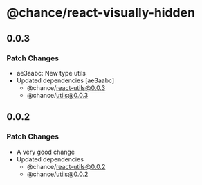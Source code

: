# @chance/react-visually-hidden

## 0.0.3

### Patch Changes

- ae3aabc: New type utils
- Updated dependencies [ae3aabc]
  - @chance/react-utils@0.0.3
  - @chance/utils@0.0.3

## 0.0.2

### Patch Changes

- A very good change
- Updated dependencies
  - @chance/react-utils@0.0.2
  - @chance/utils@0.0.2

